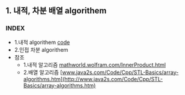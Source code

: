 ## 1. 내적, 차분 배열 algorithem
### INDEX
* 1.내적 algorithem [code](https://github.com/csbyun-data/CPP-Pro/blob/main/chap05/array/Inner_product.cpp)
* 2.인접 차분 algorithem
* 참조
    * 1.내적 알고리즘 [mathworld.wolfram.com/InnerProduct.html](https://mathworld.wolfram.com/InnerProduct.html)
    * 2.배열 알고리즘 [www.java2s.com/Code/Cpp/STL-Basics/array-algorithms.htm](http://www.java2s.com/Code/Cpp/STL-Basics/array-algorithms.htm)
